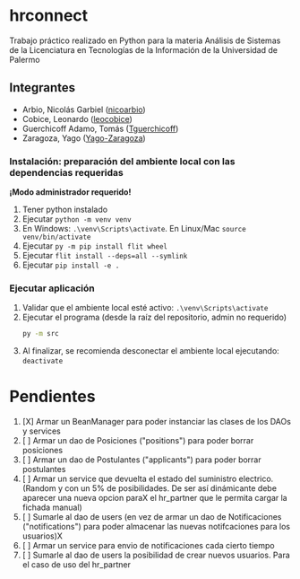 # hrconnect
Trabajo práctico realizado en Python para la materia Análisis de Sistemas de la Licenciatura en Tecnologías de la Información de la Universidad de Palermo

## Integrantes
- Arbio, Nicolás Garbiel ([nicoarbio](https://github.com/nicoarbio))
- Cobice, Leonardo ([leocobice](https://github.com/leocobice))
- Guerchicoff Adamo, Tomás ([Tguerchicoff](https://github.com/Tguerchicoff))
- Zaragoza, Yago ([Yago-Zaragoza](https://github.com/Yago-Zaragoza))

### Instalación: preparación del ambiente local con las dependencias requeridas
**¡Modo administrador requerido!**

1. Tener python instalado
1. Ejecutar `python -m venv venv`
1. En Windows: `.\venv\Scripts\activate`. En Linux/Mac `source venv/bin/activate`
1. Ejecutar `py -m pip install flit wheel`
1. Ejecutar `flit install --deps=all --symlink`
1. Ejecutar `pip install -e .`

### Ejecutar aplicación
1. Validar que el ambiente local esté activo: `.\venv\Scripts\activate`
1. Ejecutar el programa (desde la raíz del repositorio, admin no requerido)
   ```bash
   py -m src
   ````
1. Al finalizar, se recomienda desconectar el ambiente local ejecutando: `deactivate`

# Pendientes
1. [X] Armar un BeanManager para poder instanciar las clases de los DAOs y services
1. [ ] Armar un dao de Posiciones ("positions") para poder borrar posiciones
1. [ ] Armar un dao de Postulantes ("applicants") para poder borrar postulantes
1. [ ] Armar un service que devuelta el estado del suministro electrico. (Random y con un 5% de posibilidades. De ser así dinámicante debe aparecer una nueva opcion paraX el hr_partner que le permita cargar la fichada manual)
1. [ ] Sumarle al dao de users (en vez de armar un dao de Notificaciones ("notifications") para poder almacenar las nuevas notifcaciones para los usuarios)X
1. [ ] Armar un service para envio de notificaciones cada cierto tiempo
1. [ ] Sumarle al dao de users la posibilidad de crear nuevos usuarios. Para el caso de uso del hr_partner

